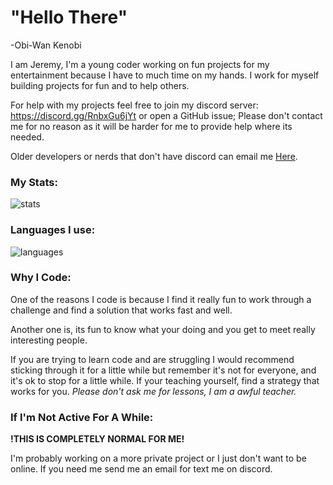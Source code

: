 # "Hello There"
-Obi-Wan Kenobi

I am Jeremy, I'm a young coder working on fun projects for my entertainment because I have to much time on my hands. I work for myself building projects for fun and to help others.

For help with my projects feel free to join my discord server: https://discord.gg/RnbxGu6jYt or open a GitHub issue; Please don't contact me for no reason as it will be harder for me to provide help where its needed.

Older developers or nerds that don't have discord can email me [Here](mailto:ceojeremy@rainydais.com).

### My Stats:
![stats](https://github-readme-stats.vercel.app/api?username=kgsensei&theme=tokyonight&card_width=400&hide_title=true&bg_color=DEG,0d1117,0d1117,8b949e&hide_border=true&show_icons=true&include_all_commits=true&count_private=true)

### Languages I use:
![languages](https://github-readme-stats.vercel.app/api/top-langs/?username=kgsensei&theme=tokyonight&hide_title=true&layout=compact&bg_color=DEG,0d1117,0d1117,8b949e&card_width=400&hide_border=true&langs_count=10&exclude_repo=MarioHTML5Hacked,kgisadev)

### Why I Code:
One of the reasons I code is because I find it really fun to work through a challenge and find a solution that works fast and well.

Another one is, its fun to know what your doing and you get to meet really interesting people.

If you are trying to learn code and are struggling I would recommend sticking through it for a little while but remember it's not for everyone, and it's ok to stop for a little while. If your teaching yourself, find a strategy that works for you. *Please don't ask me for lessons, I am a awful teacher.*

### If I'm Not Active For A While:
**!THIS IS COMPLETELY NORMAL FOR ME!**

I'm probably working on a more private project or I just don't want to be online. If you need me send me an email for text me on discord.

